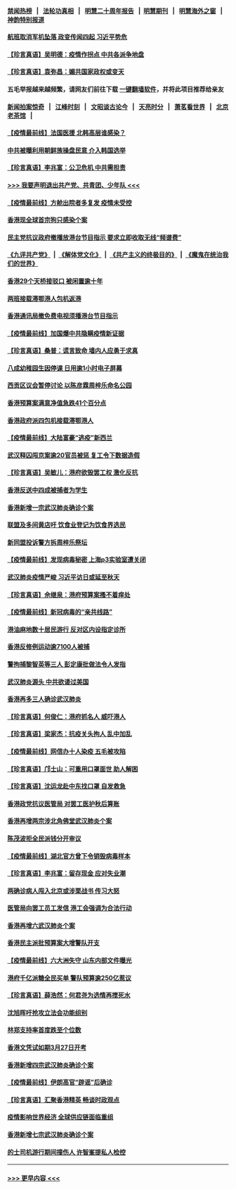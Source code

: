 #### [禁闻热榜](热点新闻.md?=0)  &nbsp;&nbsp;|&nbsp;&nbsp; [法轮功真相](https://github.com/gfw-breaker/truth/blob/master/README.md?=0) &nbsp;&nbsp;|&nbsp;&nbsp; [明慧二十周年报告](https://github.com/gfw-breaker/mh-reports/blob/master/README.md?=0) &nbsp;&nbsp;|&nbsp;&nbsp;[明慧期刊](https://github.com/gfw-breaker/mh-qikan) &nbsp;&nbsp;|&nbsp;&nbsp; [明慧海外之窗](https://github.com/gfw-breaker/mh-news/blob/master/README.md?=0) &nbsp;&nbsp;|&nbsp;&nbsp; [神韵特别报道](https://github.com/gfw-breaker/mh-news/blob/master/shenyun.md?=0)
#### [航班取消军机坠落 政变传闻四起 习近平势危](../pages/nsc415/n11925467.md?t=03090703) 
#### [【珍言真语】吴明德：疫情作拐点 中共各派争地盘](../pages/nsc415/n11925299.md?t=03090703) 
#### [【珍言真语】袁弥昌：媚共国家政权或变天](../pages/nsc415/n11923199.md?t=03090703) 
#### 五毛举报越来越频繁，请网友们前往下载 [一键翻墙软件](https://github.com/gfw-breaker/ssr-accounts)，并将此项目推荐给亲友
#### [新闻拍案惊奇](https://github.com/gfw-breaker/banned-news/blob/master/pages/link4.md) &nbsp;&nbsp;|&nbsp;&nbsp; [江峰时刻](https://github.com/gfw-breaker/banned-news/blob/master/pages/link4.md) &nbsp;&nbsp;|&nbsp;&nbsp; [文昭谈古论今](https://github.com/gfw-breaker/banned-news/blob/master/pages/link4.md) &nbsp;&nbsp;|&nbsp;&nbsp; [天亮时分](https://github.com/gfw-breaker/banned-news/blob/master/pages/link4.md) &nbsp;&nbsp;|&nbsp;&nbsp; [萧茗看世界](https://github.com/gfw-breaker/banned-news/blob/master/pages/link4.md) &nbsp;&nbsp;|&nbsp;&nbsp; [北京老茶馆](https://github.com/gfw-breaker/banned-news/blob/master/pages/link4.md) &nbsp;&nbsp;|&nbsp;&nbsp; 
#### [【疫情最前线】法国医援 北韩高层谁感染？](../pages/nsc415/n11920850.md?t=03090703) 
#### [中共被曝利用朝鲜族操盘民意 介入韩国选举](../pages/nsc415/n11921006.md?t=03090703) 
#### [【珍言真语】李兆富：公卫危机 中共需担责](../pages/nsc415/n11920422.md?t=03090703) 
#### [>>> 我要声明退出共产党、共青团、少年队 <<<](https://github.com/begood0513/goodnews/blob/master/quit/letter.md) 
#### [【疫情最前线】方舱出院者多复发 疫情未受控](../pages/nsc415/n11918637.md?t=03090703) 
#### [香港现全球首宗狗只感染个案](../pages/nsc415/n11918710.md?t=03090703) 
#### [民主党抗议政府撤播放港台节目指示 要求立即收取无线“频谱费”](../pages/nsc415/n11918681.md?t=03090703) 
#### [《九评共产党》](https://github.com/begood0513/9ping.md/blob/master/README.md) &nbsp;|&nbsp; [《解体党文化》](../../../../jtdwh.md/blob/master/README.md)  &nbsp;|&nbsp; [《共产主义的终极目的》](../../../../gczydzjmd.md/blob/master/README.md) &nbsp;|&nbsp; [《魔鬼在统治我们的世界》](../../../../mgztzwmdsj.md/blob/master/README.md) 
#### [香港29个天桥接驳口 被闲置逾十年](../pages/nsc415/n11918654.md?t=03090703) 
#### [两班接载滞鄂港人包机返港](../pages/nsc415/n11915855.md?t=03090703) 
#### [香港通讯局撤免费电视须播港台节目指示](../pages/nsc415/n11915831.md?t=03090703) 
#### [【疫情最前线】加国爆中共隐瞒疫情新证据](../pages/nsc415/n11915482.md?t=03090703) 
#### [【珍言真语】桑普：谎言致命 墙内人应勇于求真](../pages/nsc415/n11915169.md?t=03090703) 
#### [八成幼稚园生因停课 日用逾1小时电子屏幕](../pages/nsc415/n11913263.md?t=03090703) 
#### [西贡区议会暂停讨论 以陈彦霖周梓乐命名公园](../pages/nsc415/n11913248.md?t=03090703) 
#### [香港预算案满意净值急跌41个百分点](../pages/nsc415/n11913236.md?t=03090703) 
#### [香港政府派四包机接载滞鄂港人](../pages/nsc415/n11913211.md?t=03090703) 
#### [【疫情最前线】大陆富豪“逃疫”新西兰](../pages/nsc415/n11913160.md?t=03090703) 
#### [武汉释囚闯京案逾20官员被惩 复工令下数据造假](../pages/nsc415/n11912743.md?t=03090703) 
#### [【珍言真语】吴敏儿：港府欲毁罢工权 激化反抗](../pages/nsc415/n11912457.md?t=03090703) 
#### [香港反送中四成被捕者为学生](../pages/nsc415/n11910730.md?t=03090703) 
#### [香港新增一宗武汉肺炎确诊个案](../pages/nsc415/n11910724.md?t=03090703) 
#### [联盟及多间黄店吁 饮食业登记为饮食界选民](../pages/nsc415/n11910718.md?t=03090703) 
#### [新同盟投诉警方拆周梓乐祭坛](../pages/nsc415/n11910707.md?t=03090703) 
#### [【疫情最前线】发现病毒秘密 上海p3实验室遭关闭](../pages/nsc415/n11910640.md?t=03090703) 
#### [武汉肺炎疫情严峻 习近平访日或延至秋天](../pages/nsc415/n11910570.md?t=03090703) 
#### [【珍言真语】佘继泉：港府预算案搔不着痒处](../pages/nsc415/n11910011.md?t=03090703) 
#### [【疫情最前线】新冠病毒的“亲共线路”](../pages/nsc415/n11907734.md?t=03090703) 
#### [港油麻地数十居民游行 反对区内设指定诊所](../pages/nsc415/n11907900.md?t=03090703) 
#### [香港反修例运动逾7100人被捕](../pages/nsc415/n11907922.md?t=03090703) 
#### [警拘捕黎智英等三人 彭定康批做法令人发指](../pages/nsc415/n11907905.md?t=03090703) 
#### [武汉肺炎源头 中共欲诿过美国](../pages/nsc415/n11907665.md?t=03090703) 
#### [香港再多三人确诊武汉肺炎](../pages/nsc415/n11907846.md?t=03090703) 
#### [【珍言真语】何俊仁：港府抓名人 威吓港人](../pages/nsc415/n11907561.md?t=03090703) 
#### [【珍言真语】梁家杰：抗疫关头拘人 乱中加乱](../pages/nsc415/n11907444.md?t=03090703) 
#### [【疫情最前线】网信办十人染疫 五毛被攻陷](../pages/nsc415/n11903757.md?t=03090703) 
#### [【珍言真语】邝士山：可重用口罩面世 助人解困](../pages/nsc415/n11903875.md?t=03090703) 
#### [【珍言真语】沈运龙赴中东找口罩 自发救急](../pages/nsc415/n11903291.md?t=03090703) 
#### [香港政党抗议医管局 对罢工医护秋后算账](../pages/nsc415/n11901746.md?t=03090703) 
#### [香港再增两宗涉北角佛堂武汉肺炎个案](../pages/nsc415/n11901737.md?t=03090703) 
#### [陈茂波拒全民派钱分开审议](../pages/nsc415/n11901672.md?t=03090703) 
#### [【疫情最前线】湖北官方曾下令销毁病毒样本](../pages/nsc415/n11901518.md?t=03090703) 
#### [【珍言真语】李兆富：留存现金 应对失业潮](../pages/nsc415/n11901448.md?t=03090703) 
#### [两确诊病人闯入北京或涉栗战书 传习大怒](../pages/nsc415/n11901180.md?t=03090703) 
#### [医管局向罢工员工发信 港工会强调为合法行动](../pages/nsc415/n11898870.md?t=03090703) 
#### [香港再增六武汉肺炎个案](../pages/nsc415/n11898843.md?t=03090703) 
#### [香港民主派批预算案大增警队开支](../pages/nsc415/n11898813.md?t=03090703) 
#### [【疫情最前线】六大洲失守 山东内部文件曝光](../pages/nsc415/n11898455.md?t=03090703) 
#### [港府千亿派糖全民买单 警队预算逾250亿惹议](../pages/nsc415/n11898608.md?t=03090703) 
#### [【珍言真语】薛浩然：何君尧为选情再搅死水](../pages/nsc415/n11898269.md?t=03090703) 
#### [沈旭晖吁抢攻立法会功能组别](../pages/nsc415/n11896084.md?t=03090703) 
#### [林郑支持率首度跌至个位数](../pages/nsc415/n11896058.md?t=03090703) 
#### [香港文凭试如期3月27日开考](../pages/nsc415/n11896055.md?t=03090703) 
#### [香港新增四宗武汉肺炎确诊个案](../pages/nsc415/n11896040.md?t=03090703) 
#### [【疫情最前线】伊朗高官“辟谣”后确诊](../pages/nsc415/n11895902.md?t=03090703) 
#### [【珍言真语】汇聚香港精英 畅谈时政观点](../pages/nsc415/n11895733.md?t=03090703) 
#### [疫情影响世界经济 全球供应链面临重组](../pages/nsc415/n11895634.md?t=03090703) 
#### [香港新增七宗武汉肺炎确诊个案](../pages/nsc415/n11893498.md?t=03090703) 
#### [的士司机游行期间撞伤人 许智峯提私人检控](../pages/nsc415/n11893483.md?t=03090703) 

----
#### [ >>> 更早内容 <<< ](../indexes/nsc415-earlier.md)
